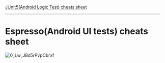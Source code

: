 
[JUnit5(Android Logic Test) cheats sheet ](https://www.lordcodes.com/articles/testing-on-android-using-junit-5)


-------


# Espresso(Android UI tests) cheats sheet 

![0_Lw_JBd5rPvpCbrxf](https://user-images.githubusercontent.com/26750131/77078312-c9511300-69cc-11ea-8ce4-54e55d1b82ac.png)









